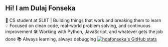 ## Hi! I am Dulaj Fonseka 

🎯 CS student at SLIIT | Building things that work and breaking them to learn
💡 Focused on clean code, real-world problem solving, and continuous improvement
🛠️ Working with Python, JavaScript, and whatever gets the job done
📚 Always learning, always debugging
[![hdafonseka's GitHub stats](https://github-readme-stats.vercel.app/api?username=hdafonseka)](https://github.com/hdafonseka/github-readme-stats)

